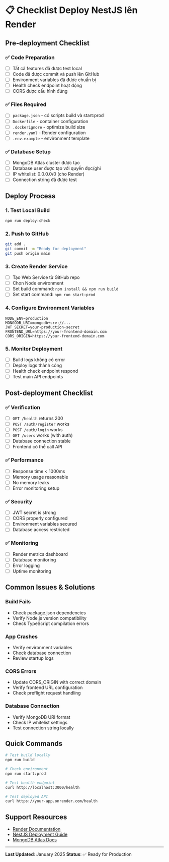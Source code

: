 # 📋 Checklist Deploy NestJS lên Render

## Pre-deployment Checklist

### ✅ Code Preparation
- [ ] Tất cả features đã được test local
- [ ] Code đã được commit và push lên GitHub
- [ ] Environment variables đã được chuẩn bị
- [ ] Health check endpoint hoạt động
- [ ] CORS được cấu hình đúng

### ✅ Files Required
- [ ] `package.json` - có scripts build và start:prod
- [ ] `Dockerfile` - container configuration
- [ ] `.dockerignore` - optimize build size
- [ ] `render.yaml` - Render configuration
- [ ] `.env.example` - environment template

### ✅ Database Setup
- [ ] MongoDB Atlas cluster được tạo
- [ ] Database user được tạo với quyền đọc/ghi
- [ ] IP whitelist: 0.0.0.0/0 (cho Render)
- [ ] Connection string đã được test

## Deploy Process

### 1. Test Local Build
```bash
npm run deploy:check
```

### 2. Push to GitHub
```bash
git add .
git commit -m "Ready for deployment"
git push origin main
```

### 3. Create Render Service
- [ ] Tạo Web Service từ GitHub repo
- [ ] Chọn Node environment
- [ ] Set build command: `npm install && npm run build`
- [ ] Set start command: `npm run start:prod`

### 4. Configure Environment Variables
```env
NODE_ENV=production
MONGODB_URI=mongodb+srv://...
JWT_SECRET=your-production-secret
FRONTEND_URL=https://your-frontend-domain.com
CORS_ORIGIN=https://your-frontend-domain.com
```

### 5. Monitor Deployment
- [ ] Build logs không có error
- [ ] Deploy logs thành công
- [ ] Health check endpoint respond
- [ ] Test main API endpoints

## Post-deployment Checklist

### ✅ Verification
- [ ] `GET /health` returns 200
- [ ] `POST /auth/register` works
- [ ] `POST /auth/login` works
- [ ] `GET /users` works (with auth)
- [ ] Database connection stable
- [ ] Frontend có thể call API

### ✅ Performance
- [ ] Response time < 1000ms
- [ ] Memory usage reasonable
- [ ] No memory leaks
- [ ] Error monitoring setup

### ✅ Security
- [ ] JWT secret is strong
- [ ] CORS properly configured
- [ ] Environment variables secured
- [ ] Database access restricted

### ✅ Monitoring
- [ ] Render metrics dashboard
- [ ] Database monitoring
- [ ] Error logging
- [ ] Uptime monitoring

## Common Issues & Solutions

### Build Fails
- Check package.json dependencies
- Verify Node.js version compatibility
- Check TypeScript compilation errors

### App Crashes
- Verify environment variables
- Check database connection
- Review startup logs

### CORS Errors
- Update CORS_ORIGIN with correct domain
- Verify frontend URL configuration
- Check preflight request handling

### Database Connection
- Verify MongoDB URI format
- Check IP whitelist settings
- Test connection string locally

## Quick Commands

```bash
# Test build locally
npm run build

# Check environment
npm run start:prod

# Test health endpoint
curl http://localhost:3000/health

# Test deployed API
curl https://your-app.onrender.com/health
```

## Support Resources

- [Render Documentation](https://render.com/docs)
- [NestJS Deployment Guide](https://docs.nestjs.com/deployment)
- [MongoDB Atlas Docs](https://docs.atlas.mongodb.com)

---

**Last Updated**: January 2025
**Status**: ✅ Ready for Production
